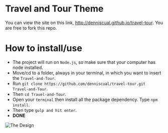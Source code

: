# Travel and Tour Theme
You can view the site on this link, http://denniscual.github.io/travel-tour. You are free to fork this repo.

# How to install/use
- The project will run on `Node.js`, so make sure that your computer has node installed.
- Move/cd to a folder, always in your terminal, in which you want to insert the `Travel-and-Tour`.
- Run `git clone https://github.com/denniscual/travel-tour.git Travel-and-Tour`.
- Then `cd Travel-and-Tour`.
- Open your `terminal` then install all the package dependency. Type `npm install`.
- Then type `gulp and hit enter`.
- **DONE**

![The Design](/travel-and-tour.png)

